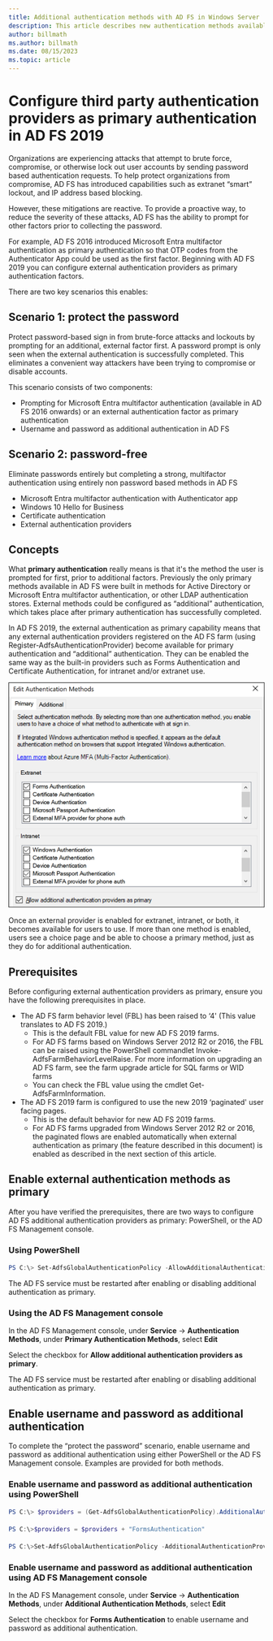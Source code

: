 ```yaml
---
title: Additional authentication methods with AD FS in Windows Server 
description: This article describes new authentication methods available with AD FS in Windows Server.
author: billmath
ms.author: billmath
ms.date: 08/15/2023
ms.topic: article
---
```


# Configure third party authentication providers as primary authentication in AD FS 2019

Organizations are experiencing attacks that attempt to brute force, compromise, or otherwise lock out user accounts by sending password based authentication requests.  To help protect organizations from compromise, AD FS has introduced capabilities such as extranet “smart” lockout, and IP address based blocking.

However, these mitigations are reactive.  To provide a proactive way, to reduce the severity of these attacks,  AD FS has the ability to prompt for other factors prior to collecting the password.

For example, AD FS 2016 introduced Microsoft Entra multifactor authentication as primary authentication so that OTP codes from the Authenticator App could be used as the first factor. Beginning with AD FS 2019 you can configure external authentication providers as primary authentication factors.

There are two key scenarios this enables:

## Scenario 1: protect the password

Protect password-based sign in from brute-force attacks and lockouts by prompting for an additional, external factor first.  A password prompt is only seen when the external authentication is successfully completed.  This eliminates a convenient way attackers have been trying to compromise or disable accounts.

This scenario consists of two components:

- Prompting for Microsoft Entra multifactor authentication (available in AD FS 2016 onwards) or an external authentication factor as primary authentication
- Username and password as additional authentication in AD FS

## Scenario 2: password-free

Eliminate passwords entirely but completing a strong, multifactor authentication using entirely non password based methods in AD FS

- Microsoft Entra multifactor authentication with Authenticator app
- Windows 10 Hello for Business
- Certificate authentication
- External authentication providers

## Concepts

What **primary authentication** really means is that it's the method the user is prompted for first, prior to additional factors.  Previously the only primary methods available in AD FS were built in methods for Active Directory or Microsoft Entra multifactor authentication, or other LDAP authentication stores.  External methods could be configured as “additional” authentication, which takes place after primary authentication has successfully completed.

In AD FS 2019, the external authentication as primary capability means that any external authentication providers registered on the AD FS farm (using Register-AdfsAuthenticationProvider) become available for primary authentication and “additional” authentication. They can be enabled the same way as the built-in providers such as Forms Authentication and Certificate Authentication, for intranet and/or extranet use.

![authentication](media/Additional-Authentication-Methods-AD-FS/auth1.png)

Once an external provider is enabled for extranet, intranet, or both, it becomes available for users to use.  If more than one method is enabled, users see a choice page and be able to choose a primary method, just as they do for additional authentication.

## Prerequisites

Before configuring external authentication providers as primary, ensure you have the following prerequisites in place.

- The AD FS farm behavior level (FBL) has been raised to ‘4' (This value translates to AD FS 2019.)
  - This is the default FBL value for new AD FS 2019 farms.
  - For AD FS farms based on Windows Server 2012 R2 or 2016, the FBL can be raised using the PowerShell commandlet Invoke-AdfsFarmBehaviorLevelRaise. For more information on upgrading an AD FS farm, see the farm upgrade article for SQL farms or WID farms
  - You can check the FBL value using the cmdlet Get-AdfsFarmInformation.
- The AD FS 2019 farm is configured to use the new 2019 ‘paginated' user facing pages.
  - This is the default behavior for new AD FS 2019 farms.
  - For AD FS farms upgraded from Windows Server 2012 R2 or 2016, the paginated flows are enabled automatically when external authentication as primary (the feature described in this document) is enabled as described in the next section of this article.

## Enable external authentication methods as primary

After you have verified the prerequisites, there are two ways to configure AD FS additional authentication providers as primary: PowerShell, or the AD FS Management console.

### Using PowerShell

```powershell
PS C:\> Set-AdfsGlobalAuthenticationPolicy -AllowAdditionalAuthenticationAsPrimary $true
```

The AD FS service must be restarted after enabling or disabling additional authentication as primary.

### Using the AD FS Management console

In the AD FS Management console, under **Service** -> **Authentication Methods**, under **Primary Authentication Methods**, select **Edit**

Select the checkbox for **Allow additional authentication providers as primary**.

The AD FS service must be restarted after enabling or disabling additional authentication as primary.

## Enable username and password as additional authentication

To complete the “protect the password” scenario, enable username and password as additional authentication using either PowerShell or the AD FS Management console. Examples are provided for both methods.

### Enable username and password as additional authentication using PowerShell

```powershell
PS C:\> $providers = (Get-AdfsGlobalAuthenticationPolicy).AdditionalAuthenticationProvider

PS C:\>$providers = $providers + "FormsAuthentication"

PS C:\>Set-AdfsGlobalAuthenticationPolicy -AdditionalAuthenticationProvider $providers
```

### Enable username and password as additional authentication using AD FS Management console

In the AD FS Management console, under **Service** -> **Authentication Methods**, under **Additional Authentication Methods**, select **Edit**

Select the checkbox for **Forms Authentication** to enable username and password as additional authentication.
